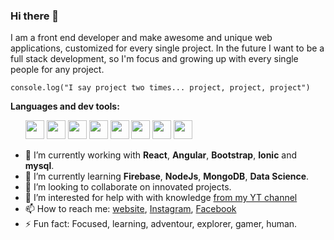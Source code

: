 ### Hi there 👋

I am a front end developer and make awesome and unique web applications, customized for every single project. In the future I want to be a full stack development, so I'm focus and growing up with every single people for any project. 

`console.log("I say project two times... project, project, project")`

**Languages and dev tools:**
<ul>
<img src="https://seeklogo.com/images/A/angular-logo-B76B1CDE98-seeklogo.com.png" width="30" height="30" />

<img src="https://upload.wikimedia.org/wikipedia/commons/thumb/4/47/React.svg/1200px-React.svg.png" width="30" height="30" />

<img src="https://hackr.io/tutorials/ionic/logo-ionic.svg?ver=1587978084" width="30" height="30" />

<img src="https://icon-library.com/images/html5-icon/html5-icon-13.jpg" width="30" height="30" />

<img src="https://maxcdn.icons8.com/Share/icon/Logos//css31600.png" width="30" height="30" />

<img src="https://cdn.worldvectorlogo.com/logos/visual-studio-code-1.svg" width="30" height="30" />

<img src="https://upload.wikimedia.org/wikipedia/commons/thumb/e/e4/Visual_Studio_2013_Logo.svg/580px-Visual_Studio_2013_Logo.svg.png" width="30" height="30" />

<img src="https://pngimg.com/uploads/mysql/mysql_PNG11.png" width="30" height="30" />
</ul>

- 🔭 I’m currently working with **React**, **Angular**, **Bootstrap**, **Ionic** and **mysql**.
- 🌱 I’m currently learning **Firebase**, **NodeJs**, **MongoDB**, **Data Science**.
- 👯 I’m looking to collaborate on innovated projects.
- 🤔 I’m interested for help with with knowledge [from my YT channel](https://youtube.com/c/iamsergiocampbell)
- 📫 How to reach me: [website](https://sergiocampbell.github.io/sacv), [Instagram](https://instagram.com/iamsergiocampbell), [Facebook](https://facebook.com/iamsergiocampbell)
- ⚡ Fun fact: Focused, learning, adventour, explorer, gamer, human.
